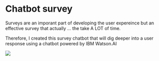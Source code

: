 # Chatbot survey

Surveys are an imporant part of developing the user expereince but an effective survey that actually ... the take A LOT of time.

Therefore, I created this survey chatbot that will dig deeper into a user response using a chatbot powered by IBM Watson.AI

![](chatbot_survey_demo.gif)
